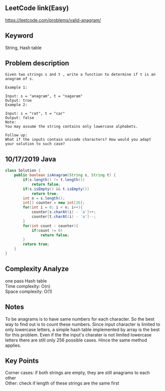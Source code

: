## LeetCode link(Easy)
https://leetcode.com/problems/valid-anagram/

## Keyword
String, Hash table

## Problem description
```
Given two strings s and t , write a function to determine if t is an anagram of s.

Example 1:

Input: s = "anagram", t = "nagaram"
Output: true
Example 2:

Input: s = "rat", t = "car"
Output: false
Note:
You may assume the string contains only lowercase alphabets.

Follow up:
What if the inputs contain unicode characters? How would you adapt your solution to such case?
```
## 10/17/2019 Java

```java
class Solution {
    public boolean isAnagram(String s, String t) {
        if(s.length() != t.length())
            return false;
        if(s.isEmpty() && t.isEmpty())
            return true;
        int n = s.length();
        int[] counter = new int[26];
        for(int i = 0; i < n; i++){
            counter[s.charAt(i) - 'a']++;
            counter[t.charAt(i) - 'a']--;
        }
        for(int count : counter){
            if(count != 0)
                return false;
        }
        return true;
    }
}
```

## Complexity Analyze
one pass Hash table\
Time complexity: O(n)\
Space complexity: O(1)

## Notes
To be anagrams is to have same numbers for each character. So the best way to find out is to count these numbers. Since input character is limited to only lowercase letters, a simple hash table implemented by array is the best for this problem. Even if the the input's charater is not limited lowercase letters there are still only 256 possible cases. Hince the same method applies.

## Key Points
Corner cases: if both strings are empty, they are still anagrams to each other\
Other: check if length of these strings are the same first


